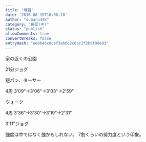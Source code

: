 ```yaml
---
title: "練習"
date: '2016-08-15T18:00:18'
author: "subaru44k"
category: "練習(中)"
status: "publish"
allowComments: true
convertBreaks: false
entryHash: "ee8b46c8cef3ab6e2c0ac2f2b9f9de03"
---
```

家の近くの公園

21分ジョグ

短パン、ターサー

4周
3&#39;09"→3&#39;06"→3&#39;03"→2&#39;59"

ウォーク

4周
3&#39;36"→3&#39;30"→3&#39;19"→2&#39;31"

3&#39;11"ジョグ

強度は中ではなく強かもしれない。
7割くらいの努力度という印象。
